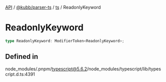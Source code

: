 [API](../../../../../packages.md) / [@kubb/parser-ts](../../../index.md) / [ts](../index.md) / ReadonlyKeyword

# ReadonlyKeyword

```ts
type ReadonlyKeyword: ModifierToken<ReadonlyKeyword>;
```

## Defined in

node\_modules/.pnpm/typescript@5.6.2/node\_modules/typescript/lib/typescript.d.ts:4391
